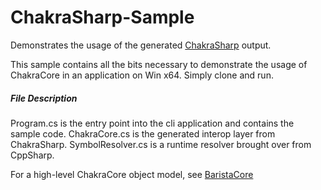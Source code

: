 # ChakraSharp-Sample
Demonstrates the usage of the generated [ChakraSharp](https://github.com/BaristaLabs/ChakraSharp) output.

This sample contains all the bits necessary to demonstrate the usage of ChakraCore in an application on Win x64. Simply clone and run.

##### File Description
Program.cs is the entry point into the cli application and contains the sample code.
ChakraCore.cs is the generated interop layer from ChakraSharp.
SymbolResolver.cs is a runtime resolver brought over from CppSharp.

For a high-level ChakraCore object model, see [BaristaCore](https://github.com/BaristaLabs/BaristaCore)
